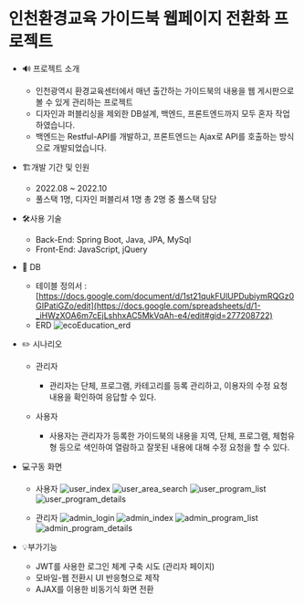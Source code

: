 # 인천환경교육 가이드북 웹페이지 전환화 프로젝트

* 🔊 프로젝트 소개
  * 인천광역시 환경교육센터에서 매년 출간하는 가이드북의 내용을 웹 게시판으로 볼 수 있게 관리하는 프로젝트 
  * 디자인과 퍼블리싱을 제외한 DB설계, 백엔드, 프론트엔드까지 모두 혼자 작업하였습니다.
  * 백엔드는 Restful-API를 개발하고, 프론트엔드는 Ajax로 API를 호출하는 방식으로 개발되었습니다.

* 🏗️개발 기간 및 인원 
  * 2022.08 ~ 2022.10
  * 풀스택 1명, 디자인 퍼블리셔 1명 총 2명 중 풀스택 담당

* 🛠️사용 기술
  * Back-End: Spring Boot, Java, JPA, MySql
  * Front-End: JavaScript, jQuery


* 📅 DB
  * 테이블 정의서 : [https://docs.google.com/document/d/1st21qukFUlUPDubiymRQGz0GIPatiGZo/edit](https://docs.google.com/spreadsheets/d/1-_iHWzXOA6m7cEjLshhxAC5MkVqAh-e4/edit#gid=277208722)
  * ERD
  ![ecoEducation_erd](https://github.com/maroowj/ecoEdu/assets/77284101/86dccc83-4423-48fb-92cf-10e183bbf4df)


* ✏️ 시나리오
  * 관리자
    * 관리자는 단체, 프로그램, 카테고리를 등록 관리하고, 이용자의 수정 요청 내용을 확인하여 응답할 수 있다.
      
  * 사용자
    * 사용자는 관리자가 등록한 가이드북의 내용을 지역, 단체, 프로그램, 체험유형 등으로 색인하여 열람하고 잘못된 내용에 대해 수정 요청을 할 수 있다.

   
* 💻구동 화면
  * 사용자
![user_index](https://github.com/maroowj/ecoEdu/assets/77284101/719a0782-a732-4398-9570-b96801f8bf3f)
![user_area_search](https://github.com/maroowj/ecoEdu/assets/77284101/4cad2201-8bf1-4fea-bbc7-33bd2b638aea)
![user_program_list](https://github.com/maroowj/ecoEdu/assets/77284101/e766adc9-80d9-4876-8c25-c7f82fee1fc5)
![user_program_details](https://github.com/maroowj/ecoEdu/assets/77284101/3ecabf07-eac2-4270-95d5-f36dfd07622b)

  * 관리자
![admin_login](https://github.com/maroowj/ecoEdu/assets/77284101/7b63c6b2-ffac-409f-9fa0-b633ed52ffbe)
![admin_index](https://github.com/maroowj/ecoEdu/assets/77284101/8ed7b7d0-6e2b-48e1-90a8-6f0d906fd6ad)
![admin_program_list](https://github.com/maroowj/ecoEdu/assets/77284101/bc68aa40-a4ec-483b-a0e6-5023ef2864c3)
![admin_program_details](https://github.com/maroowj/ecoEdu/assets/77284101/3137f86f-9fe4-4d0a-9c27-9ba664821b65)


* 💡부가기능
  * JWT를 사용한 로그인 체계 구축 시도 (관리자 페이지)
  * 모바일-웹 전환시 UI 반응형으로 제작
  * AJAX를 이용한 비동기식 화면 전환
